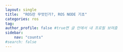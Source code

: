 ```yaml
---
layout: single
title:  "ROS란 무엇인가?, ROS NODE 기초"
categories: ros
tag: 
author_profile: false #true면 글 안에서 내 프로필 보여줌
sidebar:
    nav: "counts"
#search: false
---
```


#
